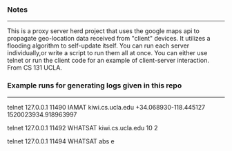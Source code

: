 ### Notes
-----
This is a proxy server herd project that uses the google maps api to propagate geo-location data received from "client" devices. It utilizes a flooding algorithm to self-update itself. You can run each server individually,or write a script to run them all at once. You can either use telnet or run the client code for an example of client-server interaction. From CS 131 UCLA.

### Example runs for generating logs given in this repo
-----

telnet 127.0.0.1 11490
IAMAT kiwi.cs.ucla.edu +34.068930-118.445127 1520023934.918963997

telnet 127.0.0.1 11492
WHATSAT kiwi.cs.ucla.edu 10 2

telnet 127.0.0.1 11494
WHATSAT abs e
